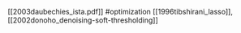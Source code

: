 [[2003daubechies_ista.pdf]]
#optimization
[[1996tibshirani_lasso]], [[2002donoho_denoising-soft-thresholding]]

